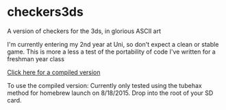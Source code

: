 # checkers3ds
A version of checkers for the 3ds, in glorious ASCII art

I'm currently entering my 2nd year at Uni, so don't expect a clean or stable game. This is more a less a test of the portability
of code I've written for a freshman year class

<a href="http://www.filedropper.com/checkers3ds">Click here for a compiled version</a>

To use the compiled version: Currently only tested using the tubehax method for homebrew launch on 8/18/2015. Drop into the root of your SD card.
